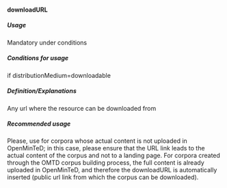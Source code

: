 #### downloadURL
##### Usage
Mandatory under conditions
##### Conditions for usage
if distributionMedium=downloadable
##### Definition/Explanations
Any url where the resource can be downloaded from
##### Recommended usage
Please, use for corpora whose actual content is not uploaded in OpenMinTeD; in this case, please ensure that the URL link leads to the actual content of the corpus and not to a landing page. 
For corpora created through the OMTD corpus building process, the full content is already uploaded in OpenMinTeD, and therefore the downloadURL is automatically inserted (public url link from which the corpus can be downloaded).
